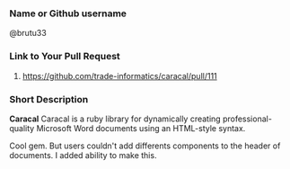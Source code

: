 ### Name or Github username

@brutu33

### Link to Your Pull Request

1. https://github.com/trade-informatics/caracal/pull/111

### Short Description

**Caracal** Caracal is a ruby library for dynamically creating professional-quality Microsoft Word documents using an HTML-style syntax.

Cool gem. But users couldn't add differents components to the header of documents. I added ability to make this.
